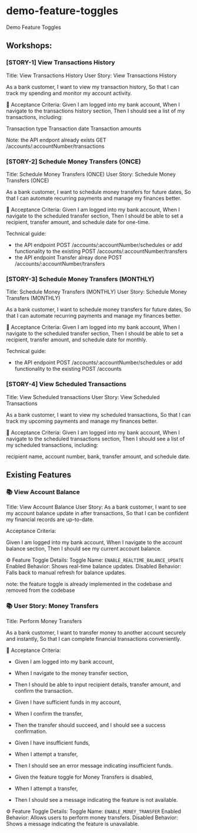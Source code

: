 # demo-feature-toggles
Demo Feature Toggles

## Workshops:

### [STORY-1] View Transactions History

Title: View Transactions History
User Story: View Transactions History

As a bank customer,
I want to view my transaction history,
So that I can track my spending and monitor my account activity.

📝 Acceptance Criteria:
Given I am logged into my bank account,
When I navigate to the transactions history section,
Then I should see a list of my transactions, including:

Transaction type
Transaction date
Transaction amounts

Note: the API endpont already exists GET /accounts/:accountNumber/transactions


### [STORY-2] Schedule Money Transfers (ONCE)

Title: Schedule Money Transfers (ONCE)
User Story: Schedule Money Transfers (ONCE)

As a bank customer,
I want to schedule money transfers for future dates,
So that I can automate recurring payments and manage my finances better.

📝 Acceptance Criteria:
Given I am logged into my bank account,
When I navigate to the scheduled transfer section,
Then I should be able to set a recipient, transfer amount, and schedule date for one-time.

Technical guide:
- the API endpoint POST /accounts/:accountNumber/schedules or add functionality to the existing POST /accounts/:accountNumber/transfers
- the API endpoint Transfer alreay done POST /accounts/:accountNumber/transfers

### [STORY-3] Schedule Money Transfers (MONTHLY)

Title: Schedule Money Transfers (MONTHLY)
User Story: Schedule Money Transfers (MONTHLY)

As a bank customer,
I want to schedule money transfers for future dates,
So that I can automate recurring payments and manage my finances better.

📝 Acceptance Criteria:
Given I am logged into my bank account,
When I navigate to the scheduled transfer section,
Then I should be able to set a recipient, transfer amount, and schedule date for monthly.

Technical guide:
- the API endpoint POST /accounts/:accountNumber/schedules or add functionality to the existing POST /accounts

### [STORY-4] View Scheduled Transactions

Title: View Scheduled transactions
User Story: View Scheduled Transactions

As a bank customer,
I want to view my scheduled transactions,
So that I can track my upcoming payments and manage my finances better.

📝 Acceptance Criteria:
Given I am logged into my bank account,
When I navigate to the scheduled transactions section,
Then I should see a list of my scheduled transactions, including:

recipient name, account number, bank, transfer amount, and schedule date.


## Existing Features
### 📚 View Account Balance
Title: View Account Balance
User Story:
As a bank customer,
I want to see my account balance update in after transactions,
So that I can be confident my financial records are up-to-date.

Acceptance Criteria:

Given I am logged into my bank account,
When I navigate to the account balance section,
Then I should see my current account balance.

⚙️ Feature Toggle Details:
Toggle Name: `ENABLE_REALTIME_BALANCE_UPDATE`
Enabled Behavior: Shows real-time balance updates.
Disabled Behavior: Falls back to manual refresh for balance updates.

note: the feature toggle is already implemented in the codebase and removed from the codebase


### 📚 User Story: Money Transfers
Title: Perform Money Transfers

As a bank customer,
I want to transfer money to another account securely and instantly,
So that I can complete financial transactions conveniently.

📝 Acceptance Criteria:
- Given I am logged into my bank account,
- When I navigate to the money transfer section,
- Then I should be able to input recipient details, transfer amount, and confirm the transaction.

- Given I have sufficient funds in my account,
- When I confirm the transfer,
- Then the transfer should succeed, and I should see a success confirmation.

- Given I have insufficient funds,
- When I attempt a transfer,
- Then I should see an error message indicating insufficient funds.

- Given the feature toggle for Money Transfers is disabled,
- When I attempt a transfer,
- Then I should see a message indicating the feature is not available.

⚙️ Feature Toggle Details:
Toggle Name: `ENABLE_MONEY_TRANSFER`
Enabled Behavior: Allows users to perform money transfers.
Disabled Behavior: Shows a message indicating the feature is unavailable.


